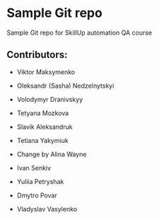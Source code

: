 # Sample Git repo

Sample Git repo for SkillUp automation QA course

## Contributors: 

- Viktor Maksymenko

- Oleksandr (Sasha) Nedzelnytskyi

- Volodymyr Dranivskyy

- Tetyana Mozkova

- Slavik Aleksandruk


- Tetiana Yakymiuk

- Change by Alina Wayne

- Ivan Senkiv

- Yuliia Petryshak 

- Dmytro Povar

- Vladyslav Vasylenko